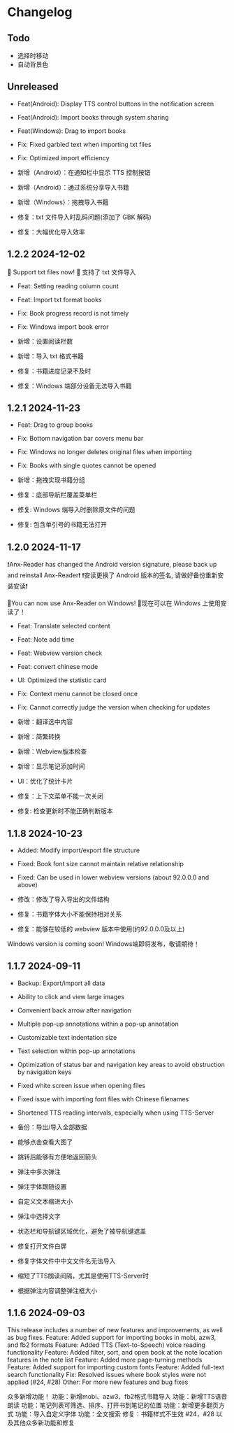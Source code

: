 # Changelog

## Todo
- 选择时移动
- 自动背景色

## Unreleased
- Feat(Android): Display TTS control buttons in the notification screen
* Feat(Android): Import books through system sharing
* Feat(Windows): Drag to import books
* Fix: Fixed garbled text when importing txt files
* Fix: Optimized import efficiency

* 新增（Android）：在通知栏中显示 TTS 控制按钮
* 新增（Android）：通过系统分享导入书籍
* 新增（Windows）：拖拽导入书籍
* 修复：txt 文件导入时乱码问题(添加了 GBK 解码)
* 修复：大幅优化导入效率

## 1.2.2 2024-12-02
🚀 Support txt files now!
🚀 支持了 txt 文件导入

- Feat: Setting reading column count
- Feat: Import txt format books
- Fix: Book progress record is not timely
- Fix: Windows import book error

- 新增：设置阅读栏数
- 新增：导入 txt 格式书籍
- 修复：书籍进度记录不及时
- 修复：Windows 端部分设备无法导入书籍

## 1.2.1 2024-11-23
- Feat: Drag to group books
- Fix: Bottom navigation bar covers menu bar
- Fix: Windows no longer deletes original files when importing
- Fix: Books with single quotes cannot be opened

- 新增：拖拽实现书籍分组
- 修复：底部导航栏覆盖菜单栏
- 修复: Windows 端导入时删除原文件的问题
- 修复: 包含单引号的书籍无法打开

## 1.2.0 2024-11-17
❗Anx-Reader has changed the Android version signature, please back up and reinstall Anx-Reader❗
❗安读更换了 Android 版本的签名, 请做好备份重新安装安读❗

🚀You can now use Anx-Reader on Windows!
🚀现在可以在 Windows 上使用安读了！

- Feat: Translate selected content
- Feat: Note add time
- Feat: Webview version check
- Feat: convert chinese mode
- UI: Optimized the statistic card
- Fix: Context menu cannot be closed once
- Fix: Cannot correctly judge the version when checking for updates

- 新增：翻译选中内容
- 新增：简繁转换
- 新增：Webview版本检查
- 新增：显示笔记添加时间
- UI：优化了统计卡片
- 修复：上下文菜单不能一次关闭
- 修复: 检查更新时不能正确判断版本

## 1.1.8 2024-10-23

- Added: Modify import/export file structure
- Fixed: Book font size cannot maintain relative relationship
- Fixed: Can be used in lower webview versions (about 92.0.0.0 and above)

- 修改：修改了导入导出的文件结构
- 修复：书籍字体大小不能保持相对关系
- 修复：能够在较低的 webview 版本中使用(约92.0.0.0及以上)

Windows version is coming soon!
Windows端即将发布，敬请期待！

## 1.1.7 2024-09-11
- Backup: Export/import all data
- Ability to click and view large images
- Convenient back arrow after navigation
- Multiple pop-up annotations within a pop-up annotation
- Customizable text indentation size
- Text selection within pop-up annotations
- Optimization of status bar and navigation key areas to avoid obstruction by navigation keys
- Fixed white screen issue when opening files
- Fixed issue with importing font files with Chinese filenames
- Shortened TTS reading intervals, especially when using TTS-Server

- 备份：导出/导入全部数据
- 能够点击查看大图了
- 跳转后能够有方便地返回箭头
- 弹注中多次弹注
- 弹注字体跟随设置
- 自定义文本缩进大小
- 弹注中选择文字
- 状态栏和导航键区域优化，避免了被导航键遮盖
- 修复打开文件白屏
- 修复字体文件中中文文件名无法导入
-  缩短了TTS朗读间隔，尤其是使用TTS-Server时
- 根据弹注内容调整弹注框大小


## 1.1.6 2024-09-03
This release includes a number of new features and improvements, as well as bug fixes.
Feature: Added support for importing books in mobi, azw3, and fb2 formats
Feature: Added TTS (Text-to-Speech) voice reading functionality
Feature: Added filter, sort, and open book at the note location features in the note list
Feature: Added more page-turning methods
Feature: Added support for importing custom fonts
Feature: Added full-text search functionality
Fix: Resolved issues where book styles were not applied (#24, #28)
Other: For more new features and bug fixes

众多新增功能！
功能：新增mobi、azw3、fb2格式书籍导入
功能：新增TTS语音朗读
功能：笔记列表可筛选、排序、打开书到笔记的位置
功能：新增更多翻页方式
功能：导入自定义字体
功能：全文搜索
修复：书籍样式不生效 #24，#28
以及其他众多新功能和修复

